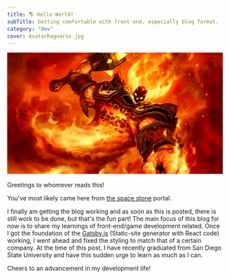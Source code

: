 ```yaml
---
title: 🌎 Hello World!
subTitle: Getting comfortable with front-end, especially blog format.
category: "dev"
cover: AvatarRagnaros.jpg
---
```


![](RagnarosHello.jpg)

Greetings to whomever reads this!

<!-- Need to use HTML styling in order to open new tabs due to markdown not having the option to (well technically HTML is the option) -->

You've most likely came here from <a href="https://spacestone.netlify.com" target="_blank">the space stone</a> portal.

I finally am getting the blog working and as soon as this is posted, there is still work to be done, but that's the fun part!
The main focus of this blog for now is to share my learnings of front-end/game development related.
Once I got the foundation of the <a href="https://github.com/gatsbyjs/gatsby" target="_blank">Gatsby.js</a> (Static-site generator with React code) working, I went ahead and fixed the styling to match that of a certain company.
At the time of this post, I have recently graduated from San Diego State University and have this sudden urge to learn as much as I can.

Cheers to an advancement in my development life!
